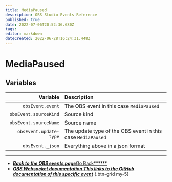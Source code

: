 ```yaml
---
title: MediaPaused
description: OBS Studio Events Reference
published: true
date: 2022-07-06T20:52:36.680Z
tags:
editor: markdown
dateCreated: 2022-06-28T16:24:31.448Z
---
```


# MediaPaused

## Variables

|               Variable | Description                                                 |
| ----------------------:|:----------------------------------------------------------- |
|       `obsEvent.event` | The OBS event in this case `MediaPaused`                    |
|  `obsEvent.sourceKind` | Source kind                                                 |
|  `obsEvent.sourceName` | Source name                                                 |
| `obsEvent.update-type` | The update type of the OBS event in this case `MediaPaused` |
|       `obsEvent._json` | Everything above in a json format                           |

---

- [<i class="mdi mdi-chevron-left"></i>***Back to the OBS events page***Go Back******](/en/Broadcasters/OBS/Events)
- [<i class="mdi mdi-github"></i> ***OBS Websocket documentation ***This links to the GitHub documentation of this specific event******](https://github.com/obsproject/obs-websocket/blob/4.x-current/docs/generated/protocol.md#mediapaused)
{.btn-grid my-5}
